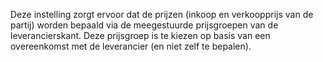 Deze instelling zorgt ervoor dat de prijzen (inkoop en verkoopprijs van de partij) worden bepaald via de meegestuurde prijsgroepen van de leverancierskant.
Deze prijsgroep is te kiezen op basis van een overeenkomst met de leverancier (en niet zelf te bepalen).
